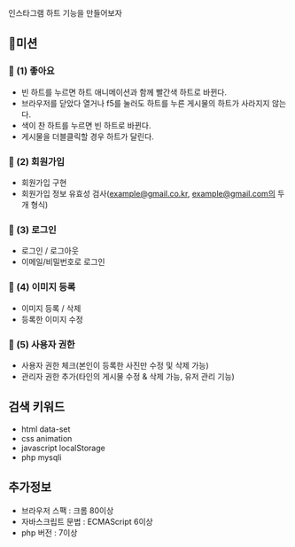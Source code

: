 인스타그램 하트 기능을 만들어보자

## 🚀미션
### 🎯 (1) 좋아요
- 빈 하트를 누르면 하트 애니메이션과 함께 빨간색 하트로 바뀐다.
- 브라우저를 닫았다 열거나 f5를 눌러도 하트를 누른 게시물의 하트가 사라지지 않는다.
- 색이 찬 하트를 누르면 빈 하트로 바뀐다.
- 게시물을 더블클릭할 경우 하트가 달린다.

### 🎯 (2) 회원가입
- 회원가입 구현
- 회원가입 정보 유효성 검사(example@gmail.co.kr, example@gmail.com의 두개 형식)

### 🎯 (3) 로그인
- 로그인 / 로그아웃
- 이메일/비밀번호로 로그인

### 🎯 (4) 이미지 등록
- 이미지 등록 / 삭제
- 등록한 이미지 수정

### 🎯 (5) 사용자 권한
- 사용자 권한 체크(본인이 등록한 사진만 수정 및 삭제 가능)
- 관리자 권한 추가(타인의 게시물 수정 & 삭제 가능, 유저 관리 기능)

## 검색 키워드
- html data-set
- css animation
- javascript localStorage
- php mysqli

## 추가정보
- 브라우저 스팩 : 크롬 80이상
- 자바스크립트 문법 : ECMAScript 6이상
- php 버전 : 7이상
